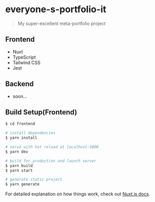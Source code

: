 # everyone-s-portfolio-it

> My super-excellent meta-portfolio project

## Frontend

 * Nuxt
 * TypeScript
 * Tailwind CSS
 * Jest

## Backend

 * soon...

## Build Setup(Frontend)

```bash
$ cd frontend

# install dependencies
$ yarn install

# serve with hot reload at localhost:3000
$ yarn dev

# build for production and launch server
$ yarn build
$ yarn start

# generate static project
$ yarn generate
```

For detailed explanation on how things work, check out [Nuxt.js docs](https://nuxtjs.org).
